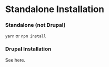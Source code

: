 # Standalone Installation

### Standalone \(not Drupal\)

`yarn` or `npm install`

### Drupal Installation

See here.

